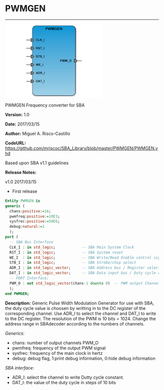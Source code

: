 # **PWMGEN**
- - - 
![](image.png)   

PWMGEN Frequency converter for SBA

**Version:** 1.0  

**Date:** 2017/03/15  

**Author:** Miguel A. Risco-Castillo  

**CodeURL:** https://github.com/mriscoc/SBA_Library/blob/master/PWMGEN/PWMGEN.vhd  

Based upon SBA v1.1 guidelines

**Release Notes:**

v1.0 2017/03/15
- First release
 

```vhdl
Entity PWMGEN is
generic (
  chans:positive:=16;
  pwmfreq:positive:=10E3;
  sysfrec:positive:=50E6;
  debug:natural:=1
  );
port (
  -- SBA Bus Interface
  CLK_I : in std_logic;            -- SBA Main System Clock
  RST_I : in std_logic;            -- SBA System reset
  WE_I  : in std_logic;            -- SBA Write/Read Enable control signal
  STB_I : in std_logic;            -- SBA Strobe/chip select
  ADR_I : in std_logic_vector;     -- SBA Address bus / Register select
  DAT_I : in std_logic_vector;     -- SBA Data input bus / Duty cycle register
  -- PORT Interface;
  PWM_O : out std_logic_vector(chans-1 downto 0)  -- PWM output Channels
  );
end PWMGEN; 
```

**Description:**
Generic Pulse Width Modulation Generator for use with SBA, the
duty cycle value is choosen by writting in to the DC register of the
corresponding channel. Use ADR_I to select the channel and DAT_I to write to
the DC register. The resolution of the PWM is 10 bits = 1024.
Change the address range in SBAdecoder according to the numbers of channels.

*Generics:*
- chans: number of output channels PWM_O
- pwmfreq: frequency of the output PWM signal
- sysfrec: frequency of the main clock in hertz
- debug: debug flag, 1:print debug information, 0:hide debug information

*SBA interface:*
- ADR_I: select the channel to write Dutty cycle constant.
- DAT_I: the value of the duty cycle in steps of 10 bits

